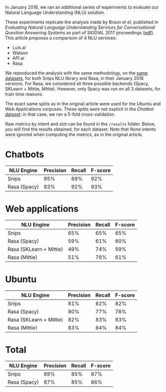 In January 2018, we ran an additional series of experiments to  evaluate our Natural Language Understanding (NLU) solution.

These experiments replicate the analysis made by Braun et el, published in _Evaluating Natural Language Understanding Services for Conversational Question Answering Systems_ as part of SIGDIAL 2017 proceedings ([pdf](http://workshop.colips.org/wochat/@sigdial2017/documents/SIGDIAL22.pdf)). This article proposes a comparison of 4 NLU services:

- Luis.ai
- Watson
- API.ai
- Rasa

We reproduced the analysis with the same methodology, on the [same datasets](https://github.com/sebischair/NLU-Evaluation-Corpora), for both Snips NLU library and Rasa, in their January 2018 versions. For Rasa, we considered all three possible backends (Spacy, SKLearn + Mittie, Mittie). However, only Spacy was run on all 3 datasets, for train time reasons.

The exact same splits as in the original article were used for the _Ubuntu_ and _Web Applications_ corpuses. These splits were not explicit in the _Chatbot_ [dataset](https://github.com/sebischair/NLU-Evaluation-Corpora): in that case, we ran a 5-fold cross-validation.

Raw metrics by intent and slot can be found in the `/results` folder. Below, you will find the results obtained, for each dataset. Note that _None_ intents were ignored when computing the metrics, as in the original article.


Chatbots
========

| NLU Engine              | Precision | Recall | F-score |
| ----------------------- | --------- | ------ | ------- |
| Snips                   | 95%       | 89%    | 92%     |
| Rasa (Spacy)            | 93%       | 92%    | 93%     |

Web applications
================

| NLU Engine              | Precision | Recall | F-score |
| ----------------------- | --------- | ------ | ------- |
| Snips                   | 65%       | 65%    | 65%     |
| Rasa (Spacy)            | 59%       | 61%    | 60%     |
| Rasa (SKLearn + Mittie) | 49%       | 74%    | 59%     |
| Rasa (Mittie)           | 51%       | 76%    | 61%     |

Ubuntu
======

| NLU Engine              | Precision | Recall | F-score |
| ----------------------- | --------- | ------ | ------- |
| Snips                   | 81%       | 82%    | 82%     |
| Rasa (Spacy)            | 80%       | 77%    | 78%     |
| Rasa (SKLearn + Mittie) | 82%       | 83%    | 83%     |
| Rasa (Mittie)           | 83%       | 84%    | 84%     |

Total
======

| NLU Engine              | Precision | Recall | F-score |
| ----------------------- | --------- | ------ | ------- |
| Snips                   | 89%       | 85%    | 87%     |
| Rasa (Spacy)            | 87%       | 85%    | 86%     |
